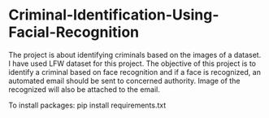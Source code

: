 # Criminal-Identification-Using-Facial-Recognition

The project is about identifying criminals based on the images of a dataset. I have used LFW dataset for this project. 
The objective of this project is to identify a criminal based on face recognition and if a face is recognized, an automated email should be sent to concerned authority. 
Image of the recognized will also be attached to the email.


To install packages: 
pip install requirements.txt
